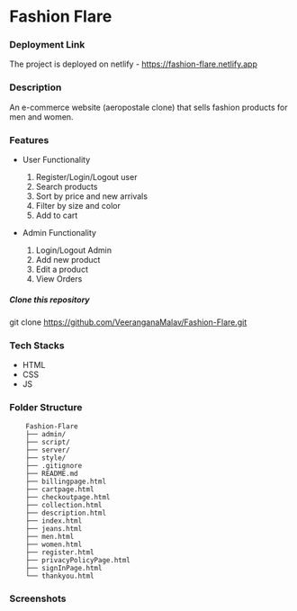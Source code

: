 # Fashion Flare

### Deployment Link
The project is deployed on netlify - https://fashion-flare.netlify.app

### Description
An e-commerce website (aeropostale clone) that sells fashion products for men and women.

### Features
 <ul type="disc">
    <li>User Functionality</li>
    <ol type="1">
        <li>Register/Login/Logout user</li>
        <li>Search products</li>
        <li>Sort by price and new arrivals</li>
        <li>Filter by size and color</li>
        <li>Add to cart</li>
    </ol>
 </ul>
 <ul type="disc">
    <li>Admin Functionality</li>
    <ol type="1">
        <li>Login/Logout Admin</li>
        <li>Add new product</li>
        <li>Edit a product</li>
        <li>View Orders</li>
    </ol>
 </ul>


##### Clone this repository 
git clone https://github.com/VeeranganaMalav/Fashion-Flare.git


### Tech Stacks
- HTML
- CSS
- JS


### Folder Structure

```
    Fashion-Flare
    ├── admin/
    ├── script/
    ├── server/
    ├── style/
    ├── .gitignore
    ├── README.md
    ├── billingpage.html
    ├── cartpage.html
    ├── checkoutpage.html
    ├── collection.html
    ├── description.html
    ├── index.html
    ├── jeans.html
    ├── men.html
    ├── women.html
    ├── register.html
    ├── privacyPolicyPage.html
    ├── signInPage.html
    └── thankyou.html
```

### Screenshots